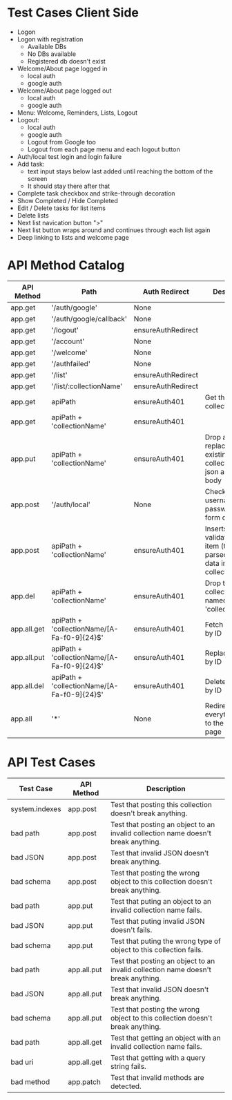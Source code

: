Test Cases Client Side
======================

- Logon
- Logon with registration
	- Available DBs
	- No DBs available
	- Registered db doesn't exist
- Welcome/About page logged in
	- local auth
	- google auth
- Welcome/About page logged out
	- local auth
	- google auth
- Menu: Welcome, Reminders, Lists, Logout
- Logout:
	- local auth
	- google auth
	- Logout from Google too
	- Logout from each page menu and each logout button
- Auth/local test login and login failure
- Add task:
 	- text input stays below last added until reaching the bottom of the screen
 	- It should stay there after that
- Complete task checkbox and strike-through decoration
- Show Completed / Hide Completed
- Edit / Delete tasks for list items
- Delete lists
- Next list navication button ">"
- Next list button wraps around and continues through each list again
- Deep linking to lists and welcome page

API Method Catalog
==================

|  API Method | Path | Auth Redirect |     Description |
|--|--|--|--|
|app.get | '/auth/google' | None | |
|app.get | '/auth/google/callback' | None | |
|app.get | '/logout' | ensureAuthRedirect | |
|app.get | '/account' | None | |
|app.get | '/welcome' | None | |
|app.get | '/authfailed' | None | |
|app.get | '/list' | ensureAuthRedirect | |
|app.get | '/list/:collectionName'| ensureAuthRedirect | |
|app.get | apiPath | ensureAuth401 | Get the list of collectionNames |
|app.get | apiPath + 'collectionName' | ensureAuth401 | |
|app.put | apiPath + 'collectionName' | ensureAuth401 | Drop and replace an existing collection with json array in body |
|app.post |'/auth/local' | None | Check username and password from form data |
|app.post | apiPath + 'collectionName' | ensureAuth401 | Inserts a validated list item (todo) parsed from req data into the collection |
|app.del | apiPath + 'collectionName' | ensureAuth401 | Drop the collection named by 'collectionName'|
|app.all.get | apiPath + 'collectionName/[A-Fa-f0-9]{24}$' | ensureAuth401 | Fetch list item by ID |
|app.all.put | apiPath + 'collectionName/[A-Fa-f0-9]{24}$' | ensureAuth401 | Replace list item by ID |
|app.all.del | apiPath + 'collectionName/[A-Fa-f0-9]{24}$' | ensureAuth401 | Delete list item by ID |
|app.all | '*' | None | Redirect everything else to the welcome page |

API Test Cases
==============
|  Test Case | API Method | Description |
|--|--|--|
| system.indexes | app.post | Test that posting this collection doesn't break anything. |
| bad path   | app.post | Test that posting an object to an invalid collection name doesn't break anything. |
| bad JSON   | app.post | Test that invalid JSON doesn't break anything. |
| bad schema | app.post | Test that posting the wrong object to this collection doesn't break anything. |
| bad path   | app.put | Test that puting an object to an invalid collection name fails. |
| bad JSON   | app.put | Test that puting invalid JSON doesn't fails. |
| bad schema | app.put | Test that puting the wrong type of object to this collection fails. |
| bad path   | app.all.put | Test that posting an object to an invalid collection name doesn't break anything. |
| bad JSON   | app.all.put | Test that invalid JSON doesn't break anything. |
| bad schema | app.all.put | Test that posting the wrong object to this collection doesn't break anything. |
| bad path   | app.all.get | Test that getting an object with an invalid collection name fails. |
| bad uri    | app.all.get | Test that getting with a query string fails. |
| bad method | app.patch   | Test that invalid methods are detected. |

